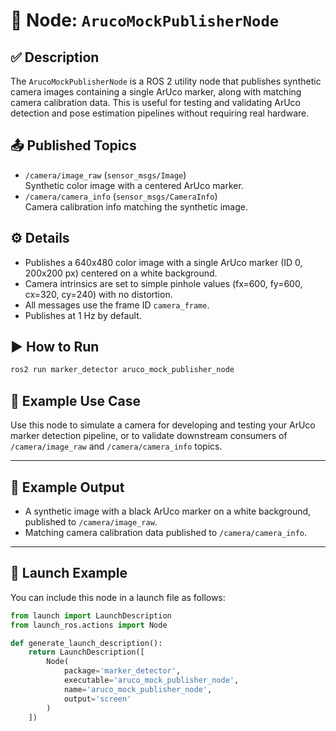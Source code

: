 # 🧪 Node: `ArucoMockPublisherNode`

## ✅ Description

The `ArucoMockPublisherNode` is a ROS 2 utility node that publishes synthetic camera images containing a single ArUco marker, along with matching camera calibration data. This is useful for testing and validating ArUco detection and pose estimation pipelines without requiring real hardware.

## 📤 Published Topics

- `/camera/image_raw` (`sensor_msgs/Image`)  
  Synthetic color image with a centered ArUco marker.
- `/camera/camera_info` (`sensor_msgs/CameraInfo`)  
  Camera calibration info matching the synthetic image.

## ⚙️ Details

- Publishes a 640x480 color image with a single ArUco marker (ID 0, 200x200 px) centered on a white background.
- Camera intrinsics are set to simple pinhole values (fx=600, fy=600, cx=320, cy=240) with no distortion.
- All messages use the frame ID `camera_frame`.
- Publishes at 1 Hz by default.

## ▶️ How to Run

```sh
ros2 run marker_detector aruco_mock_publisher_node
```

## 🧩 Example Use Case

Use this node to simulate a camera for developing and testing your ArUco marker detection pipeline, or to validate downstream consumers of `/camera/image_raw` and `/camera/camera_info` topics.

---

## 📝 Example Output

- A synthetic image with a black ArUco marker on a white background, published to `/camera/image_raw`.
- Matching camera calibration data published to `/camera/camera_info`.

---

## 🚀 Launch Example

You can include this node in a launch file as follows:

```python
from launch import LaunchDescription
from launch_ros.actions import Node

def generate_launch_description():
    return LaunchDescription([
        Node(
            package='marker_detector',
            executable='aruco_mock_publisher_node',
            name='aruco_mock_publisher_node',
            output='screen'
        )
    ])
```